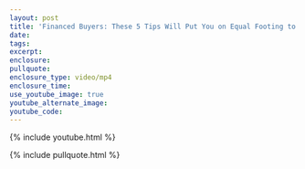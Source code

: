 ```yaml
---
layout: post
title: 'Financed Buyers: These 5 Tips Will Put You on Equal Footing to Any Cash Offer'
date:
tags:
excerpt:
enclosure:
pullquote:
enclosure_type: video/mp4
enclosure_time:
use_youtube_image: true
youtube_alternate_image:
youtube_code:
---
```

{% include youtube.html %}

{% include pullquote.html %}
